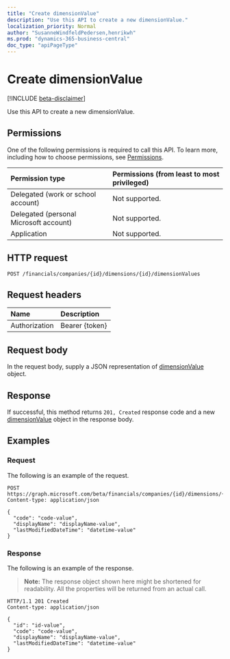 ```yaml
---
title: "Create dimensionValue"
description: "Use this API to create a new dimensionValue."
localization_priority: Normal
author: "SusanneWindfeldPedersen,henrikwh"
ms.prod: "dynamics-365-business-central"
doc_type: "apiPageType"
---
```


# Create dimensionValue

[!INCLUDE [beta-disclaimer](../../includes/beta-disclaimer.md)]

Use this API to create a new dimensionValue.

## Permissions

One of the following permissions is required to call this API. To learn more, including how to choose permissions, see [Permissions](/graph/permissions-reference).

| Permission type                        | Permissions (from least to most privileged) |
|:---------------------------------------|:--------------------------------------------|
| Delegated (work or school account)     | Not supported. |
| Delegated (personal Microsoft account) | Not supported. |
| Application                            | Not supported. |

## HTTP request

<!-- { "blockType": "ignored" } -->

```http
POST /financials/companies/{id}/dimensions/{id}/dimensionValues
```

## Request headers

| Name          | Description   |
|:--------------|:--------------|
| Authorization | Bearer {token} |

## Request body

In the request body, supply a JSON representation of [dimensionValue](../resources/dimensionvalue.md) object.

## Response

If successful, this method returns `201, Created` response code and a new [dimensionValue](../resources/dynamics-dimensionvalue.md) object in the response body.

## Examples

### Request

The following is an example of the request.
<!-- {
  "blockType": "request",
  "name": "create_dimensionvalue_from_dimension"
}-->

```http
POST https://graph.microsoft.com/beta/financials/companies/{id}/dimensions/{id}/dimensionValues
Content-type: application/json

{
  "code": "code-value",
  "displayName": "displayName-value",
  "lastModifiedDateTime": "datetime-value"
}
```

### Response

The following is an example of the response.

> **Note:** The response object shown here might be shortened for readability. All the properties will be returned from an actual call.

<!-- {
  "blockType": "response",
  "truncated": true,
  "@odata.type": "microsoft.graph.dimensionValue"
} -->

```http
HTTP/1.1 201 Created
Content-type: application/json

{
  "id": "id-value",
  "code": "code-value",
  "displayName": "displayName-value",
  "lastModifiedDateTime": "datetime-value"
}
```

<!-- uuid: 16cd6b66-4b1a-43a1-adaf-3a886856ed98
2019-02-04 14:57:30 UTC -->
<!-- {
  "type": "#page.annotation",
  "description": "Create dimensionValue",
  "keywords": "",
  "section": "documentation",
  "tocPath": ""
}-->